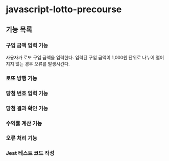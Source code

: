 # javascript-lotto-precourse

## 기능 목록

### 구입 금액 입력 기능
사용자가 로또 구입 금액을 입력한다.
입력된 구입 금액이 1,000원 단위로 나누어 떨어지지 않는 경우 오류를 발생시킨다.
### 로또 방행 기능
### 당첨 번호 입력 기능
### 당첨 결과 확인 기능
### 수익률 계산 기능
### 오류 처리 기능
### Jest 테스트 코드 작성

